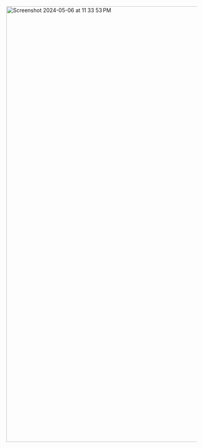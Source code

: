 <img width="1150" alt="Screenshot 2024-05-06 at 11 33 53 PM" src="https://github.com/satvikkharb/HR-Analytics-Dashboard-using-Tableau/assets/78302547/b31e9dd9-548e-437c-afb0-97f91b66d571">
